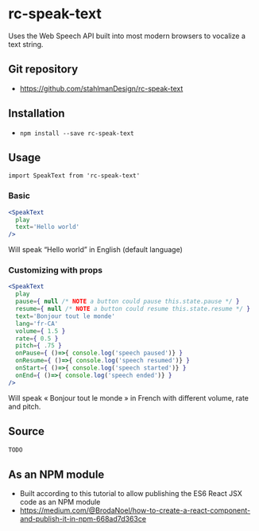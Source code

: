 # rc-speak-text
Uses the Web Speech API built into most modern browsers to vocalize a text string.

## Git repository
- https://github.com/stahlmanDesign/rc-speak-text

## Installation
- `npm install --save rc-speak-text`

## Usage
```import SpeakText from 'rc-speak-text'```
### Basic
```jsx
<SpeakText
  play
  text='Hello world'
/>
```
Will speak “Hello world” in English (default language)

### Customizing with props	
```jsx
<SpeakText
  play
  pause={ null /* NOTE a button could pause this.state.pause */ }
  resume={ null /* NOTE a button could resume this.state.resume */ }
  text='Bonjour tout le monde'
  lang='fr-CA'
  volume={ 1.5 }
  rate={ 0.5 }
  pitch={ .75 }
  onPause={ ()=>{ console.log('speech paused')} }
  onResume={ ()=>{ console.log('speech resumed')} }
  onStart={ ()=>{ console.log('speech started')} }
  onEnd={ ()=>{ console.log('speech ended')} }
/>
```
Will speak « Bonjour tout le monde » in French with different volume, rate and pitch.

## Source

```jsx
TODO

```


## As an NPM module
- Built according to this tutorial to allow publishing the ES6 React JSX code as an NPM module
- https://medium.com/@BrodaNoel/how-to-create-a-react-component-and-publish-it-in-npm-668ad7d363ce
	
